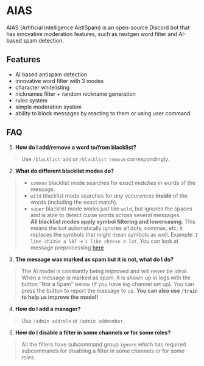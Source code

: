 # AIAS
AIAS (Artificial Intelligence AntiSpam) is an open-source Discord bot that has innovative moderation features, such as nextgen word filter and AI-based spam detection.

## Features
- AI based antispam detection
- innovative word filter with 3 modes
- character whitelisting
- nicknames filter + random nickname generation
- rules system
- simple moderation system
- ability to block messages by reacting to them or using user command

## FAQ
1. **How do I add/remove a word to/from blacklist?**
> Use `/blacklist add` or `/blacklist remove` correspondingly.
2. **What do different blacklist modes do?**
> - `common` blacklist mode searches for *exact matches* in words of the message.
> - `wild` blacklist mode searches for *any occurences __inside__* of the words (including the exact match).
> - `super` blacklist mode works just like `wild`, but ignores the spaces and is able to detect curse words across several messages. <br>
> **All blacklist modes apply symbol filtering and lowercasing**. This means the bot automatically ignores all dots, commas, etc; it replaces the symbols that might mean symbols as well.
> Example: `I liKe ch33Se a l0T` -> `i like cheese a lot`. You can look at message preprocessing [here](https://github.com/Exenifix/AIAS/blob/master/utils/filters/blacklist.py)
3. **The message was marked as spam but it is not, what do I do?**
> The AI model is constantly being improved and will never be ideal. When a message is marked as spam, it is shown up in logs with the button "Not a Spam" below (if you have log channel set up). You can press the button to report the message to us.
> **You can also use `/train` to help us improve the model!**
4. **How do I add a manager?**
> Use `/admin addrole` or `/admin addmember`.
5. **How do I disable a filter in some channels or for some roles?**
> All the filters have subcommand group `ignore` which has required subcommands for disabling a filter in some channels or for some roles.

